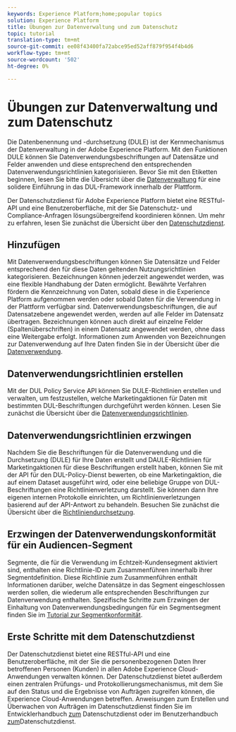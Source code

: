 ```yaml
---
keywords: Experience Platform;home;popular topics
solution: Experience Platform
title: Übungen zur Datenverwaltung und zum Datenschutz
topic: tutorial
translation-type: tm+mt
source-git-commit: ee08f43400fa72abce95ed52aff879f954f4b4d6
workflow-type: tm+mt
source-wordcount: '502'
ht-degree: 0%

---
```



# Übungen zur Datenverwaltung und zum Datenschutz

Die Datenbenennung und -durchsetzung (DULE) ist der Kernmechanismus der Datenverwaltung in der Adobe Experience Platform. Mit den Funktionen DULE können Sie Datenverwendungsbeschriftungen auf Datensätze und Felder anwenden und diese entsprechend den entsprechenden Datenverwendungsrichtlinien kategorisieren. Bevor Sie mit den Etiketten beginnen, lesen Sie bitte die Übersicht über die [Datenverwaltung](../data-governance/home.md) für eine solidere Einführung in das DUL-Framework innerhalb der Plattform.

Der Datenschutzdienst für Adobe Experience Platform bietet eine RESTful-API und eine Benutzeroberfläche, mit der Sie Datenschutz- und Compliance-Anfragen lösungsübergreifend koordinieren können. Um mehr zu erfahren, lesen Sie zunächst die Übersicht über den [Datenschutzdienst](../privacy-service/home.md).

## Hinzufügen

Mit Datenverwendungsbeschriftungen können Sie Datensätze und Felder entsprechend den für diese Daten geltenden Nutzungsrichtlinien kategorisieren. Bezeichnungen können jederzeit angewendet werden, was eine flexible Handhabung der Daten ermöglicht. Bewährte Verfahren fördern die Kennzeichnung von Daten, sobald diese in die Experience Platform aufgenommen werden oder sobald Daten für die Verwendung in der Plattform verfügbar sind. Datenverwendungsbeschriftungen, die auf Datensatzebene angewendet werden, werden auf alle Felder im Datensatz übertragen. Bezeichnungen können auch direkt auf einzelne Felder (Spaltenüberschriften) in einem Datensatz angewendet werden, ohne dass eine Weitergabe erfolgt. Informationen zum Anwenden von Bezeichnungen zur Datenverwendung auf Ihre Daten finden Sie in der Übersicht über die [Datenverwendung](../data-governance/labels/overview.md).

## Datenverwendungsrichtlinien erstellen

Mit der DUL Policy Service API können Sie DULE-Richtlinien erstellen und verwalten, um festzustellen, welche Marketingaktionen für Daten mit bestimmten DUL-Beschriftungen durchgeführt werden können. Lesen Sie zunächst die Übersicht über die [Datenverwendungsrichtlinien](../data-governance/policies/overview.md).

## Datenverwendungsrichtlinien erzwingen

Nachdem Sie die Beschriftungen für die Datenverwendung und die Durchsetzung (DULE) für Ihre Daten erstellt und DAULE-Richtlinien für Marketingaktionen für diese Beschriftungen erstellt haben, können Sie mit der API für den DUL-Policy-Dienst bewerten, ob eine Marketingaktion, die auf einem Dataset ausgeführt wird, oder eine beliebige Gruppe von DUL-Beschriftungen eine Richtlinienverletzung darstellt. Sie können dann Ihre eigenen internen Protokolle einrichten, um Richtlinienverletzungen basierend auf der API-Antwort zu behandeln. Besuchen Sie zunächst die Übersicht über die [Richtliniendurchsetzung](../data-governance/enforcement/overview.md).

## Erzwingen der Datenverwendungskonformität für ein Audiencen-Segment

Segmente, die für die Verwendung im Echtzeit-Kundensegment aktiviert sind, enthalten eine Richtlinie-ID zum Zusammenführen innerhalb ihrer Segmentdefinition. Diese Richtlinie zum Zusammenführen enthält Informationen darüber, welche Datensätze in das Segment eingeschlossen werden sollen, die wiederum alle entsprechenden Beschriftungen zur Datenverwendung enthalten. Spezifische Schritte zum Erzwingen der Einhaltung von Datenverwendungsbedingungen für ein Segmentsegment finden Sie im [Tutorial zur Segmentkonformität](../segmentation/tutorials/governance.md).

## Erste Schritte mit dem Datenschutzdienst

Der Datenschutzdienst bietet eine RESTful-API und eine Benutzeroberfläche, mit der Sie die personenbezogenen Daten Ihrer betroffenen Personen (Kunden) in allen Adobe Experience Cloud-Anwendungen verwalten können. Der Datenschutzdienst bietet außerdem einen zentralen Prüfungs- und Protokollierungsmechanismus, mit dem Sie auf den Status und die Ergebnisse von Aufträgen zugreifen können, die Experience Cloud-Anwendungen betreffen. Anweisungen zum Erstellen und Überwachen von Aufträgen im Datenschutzdienst finden Sie im Entwicklerhandbuch [zum](../privacy-service/api/getting-started.md) Datenschutzdienst oder im Benutzerhandbuch [zum](../privacy-service/ui/overview.md)Datenschutzdienst.